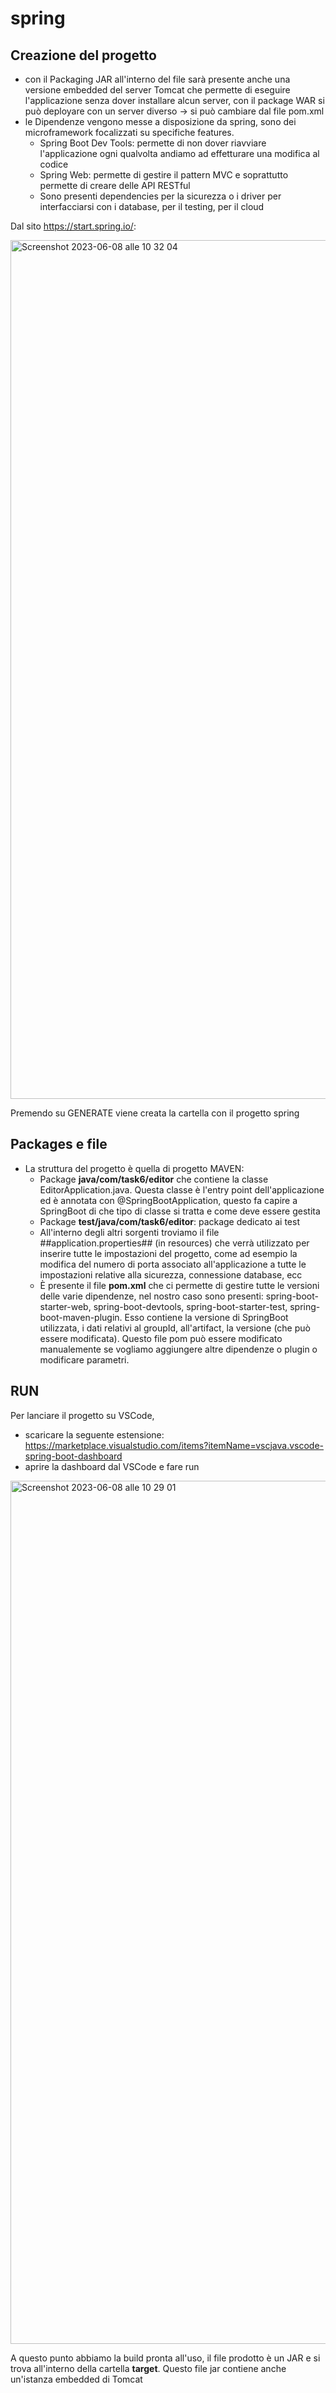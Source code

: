 # spring

## Creazione del progetto
- con il Packaging JAR all'interno del file sarà presente anche una versione embedded del server Tomcat che permette di eseguire l'applicazione senza dover installare alcun server, con il package WAR si può deployare con un server diverso -> si può cambiare dal file pom.xml
- le Dipendenze vengono messe a disposizione da spring, sono dei microframework focalizzati su specifiche features. 
  -  Spring Boot Dev Tools: permette di non dover riavviare l'applicazione ogni qualvolta andiamo ad effetturare una modifica al codice
  -  Spring Web: permette di gestire il pattern MVC e soprattutto permette di creare delle API RESTful
  -  Sono presenti dependencies per la sicurezza o i driver per interfacciarsi con i database, per il testing, per il cloud

Dal sito https://start.spring.io/:

<img width="1374" alt="Screenshot 2023-06-08 alle 10 32 04" src="https://github.com/martasichinolfi/spring/assets/101711376/96fd44fa-55d7-49a2-a5bc-94a6601c635d">


Premendo su GENERATE viene creata la cartella con il progetto spring

## Packages e file
- La struttura del progetto è quella di progetto MAVEN:
  - Package __java/com/task6/editor__ che contiene la classe EditorApplication.java. Questa classe è l'entry point dell'applicazione ed è annotata con @SpringBootApplication, questo fa capire a SpringBoot di che tipo di classe si tratta e come deve essere gestita
  - Package __test/java/com/task6/editor__: package dedicato ai test
  - All'interno degli altri sorgenti troviamo il file ##application.properties## (in resources) che verrà  utilizzato per inserire tutte le impostazioni del progetto, come ad esempio la modifica del numero di porta associato all'applicazione a tutte le impostazioni relative alla sicurezza, connessione database, ecc
  - È presente il file __pom.xml__ che ci permette di gestire tutte le versioni delle varie dipendenze, nel nostro caso sono presenti: spring-boot-starter-web, spring-boot-devtools, spring-boot-starter-test, spring-boot-maven-plugin. Esso contiene la versione di SpringBoot utilizzata, i dati relativi al groupId, all'artifact, la versione (che può essere modificata). Questo file pom può essere modificato manualemente se vogliamo aggiungere altre dipendenze o plugin o modificare parametri.

## RUN
Per lanciare il progetto su VSCode, 
- scaricare la seguente estensione: https://marketplace.visualstudio.com/items?itemName=vscjava.vscode-spring-boot-dashboard
- aprire la dashboard dal VSCode e fare run 
<img width="1381" alt="Screenshot 2023-06-08 alle 10 29 01" src="https://github.com/martasichinolfi/spring/assets/101711376/b4d09031-0dec-4aee-b947-62d07d35019b">

A questo punto abbiamo la build pronta all'uso, il file prodotto è un JAR e si trova all'interno della cartella __target__. Questo file jar contiene anche un'istanza embedded di Tomcat  
